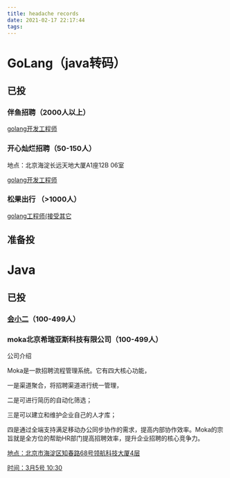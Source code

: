 ```yaml
---
title: headache records
date: 2021-02-17 22:17:44
tags:
---
```


# GoLang（java转码）

## 已投

### 伴鱼招聘（2000人以上）

[golang开发工程师](https://www.lagou.com/jobs/7184904.html?show=2e85ab8bb4374584be46a9289aca6b16)

### 开心灿烂招聘（50-150人）

地点：北京海淀长远天地大厦A1座12B 06室

[golang开发工程师](https://www.lagou.com/jobs/7634492.html?show=2e85ab8bb4374584be46a9289aca6b16)



### 松果出行 （>1000人）

[golang工程师(接受其它](https://www.zhipin.com/gongsir/b01952f7d312468a1nR809-0EA~~.html)



## 准备投



# Java

## 已投

### [会小二](https://www.zhipin.com/gongsir/4bb2f212d332645d33Z73N8~.html)（100-499人）

### moka北京希瑞亚斯科技有限公司（100-499人）

公司介绍

Moka是一款招聘流程管理系统。它有四大核心功能，

一是渠道聚合，将招聘渠道进行统一管理，<!--有点像我们公司,从微信公众号买数据，从微博买数据，还有自己的爬虫数据，然后对数据进行持久化存储。存储之前，再对元数据进行归一化处理和添加标签-->

二是可进行简历的自动化筛选；<!--Elastic或者Luence检索功能？-->

三是可以建立和维护企业自己的人才库；<!--HBase或者数据库？-->

四是通过全端支持满足移动办公同步协作的需求，提高内部协作效率。Moka的宗旨就是全方位的帮助HR部门提高招聘效率，提升企业招聘的核心竞争力。<!--数据库统一，服务网关对不同终端进行路由-->

[地点：北京市海淀区知春路68号领航科技大厦4层]()

[时间：3月5号 10:30]()

